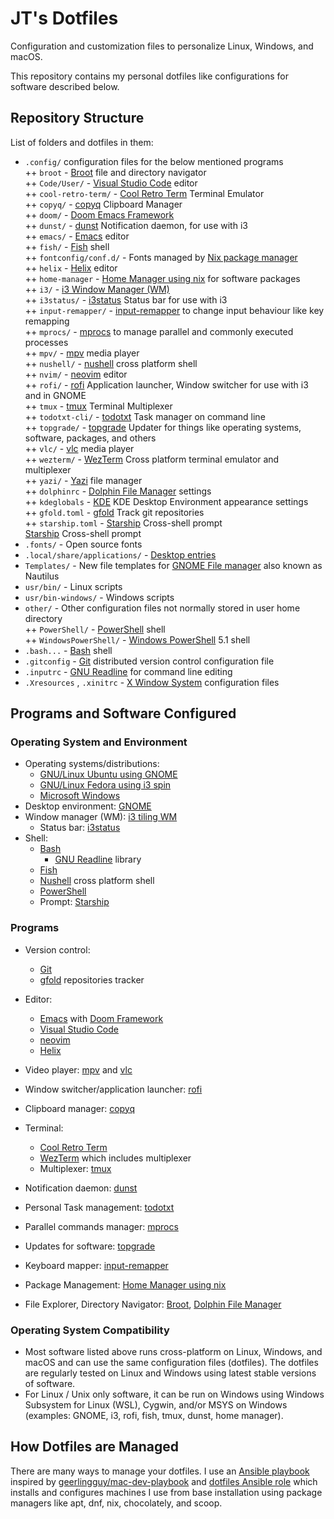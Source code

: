# JT's Dotfiles

Configuration and customization files to personalize Linux, Windows, and macOS.

This repository contains my personal dotfiles like configurations for software described below.

## Repository Structure

List of folders and dotfiles in them:

+ `.config/` configuration files for the below mentioned programs<br/>
++ `broot` - [Broot](https://dystroy.org/broot/) file and directory navigator<br/>
++ `Code/User/` - [Visual Studio Code](https://code.visualstudio.com/) editor<br/>
++ `cool-retro-term/` - [Cool Retro Term](https://github.com/Swordfish90/cool-retro-term) Terminal Emulator<br/>
++ `copyq/` - [copyq](https://hluk.github.io/CopyQ/) Clipboard Manager<br/>
++ `doom/` - [Doom Emacs Framework](https://github.com/doomemacs/doomemacs)<br/>
++ `dunst/` - [dunst](https://dunst-project.org/) Notification daemon, for use with i3<br/>
++ `emacs/` - [Emacs](https://www.gnu.org/software/emacs/) editor<br/>
++ `fish/` - [Fish](https://fishshell.com/) shell<br/>
++ `fontconfig/conf.d/` - Fonts managed by [Nix package manager](https://nixos.org/)<br/>
++ `helix` - [Helix](https://helix-editor.com/) editor<br/>
++ `home-manager` - [Home Manager using nix](https://github.com/nix-community/home-manager) for software packages<br/>
++ `i3/` - [i3 Window Manager (WM)](https://i3wm.org/)<br/>
++ `i3status/` - [i3status](https://i3wm.org/docs/i3status.html) Status bar for use with i3<br/>
++ `input-remapper/` - [input-remapper](https://github.com/sezanzeb/input-remapper) to change input behaviour like key remapping<br/>
++ `mprocs/` - [mprocs](https://github.com/pvolok/mprocs) to manage parallel and commonly executed processes<br/>
++ `mpv/` - [mpv](https://mpv.io/) media player<br/>
++ `nushell/` - [nushell](https://www.nushell.sh/) cross platform shell<br/>
++ `nvim/` - [neovim](https://neovim.io/) editor<br/>
++ `rofi/` - [rofi](https://github.com/davatorium/rofi) Application launcher, Window switcher for use with i3 and in GNOME<br/>
++ `tmux` - [tmux](https://github.com/tmux/tmux/wiki) Terminal Multiplexer<br/>
++ `todotxt-cli/` - [todotxt](https://github.com/todotxt/todo.txt-cli) Task manager on command line<br/>
++ `topgrade/` - [topgrade](https://github.com/topgrade-rs/topgrade) Updater for things like operating systems, software, packages, and others<br/>
++ `vlc/` - [vlc](https://www.videolan.org/vlc/) media player<br/>
++ `wezterm/` - [WezTerm](https://wezfurlong.org/wezterm/index.html) Cross platform terminal emulator and multiplexer<br/>
++ `yazi/` - [Yazi](https://yazi-rs.github.io/) file manager<br/>
++ `dolphinrc` - [Dolphin File Manager](https://apps.kde.org/dolphin/) settings<br/>
++ `kdeglobals` - [KDE](https://kde.org/) KDE Desktop Environment appearance settings<br/>
++ `gfold.toml` - [gfold](https://github.com/nickgerace/gfold) Track git repositories<br/>
++ `starship.toml` - [Starship](https://starship.rs/) Cross-shell prompt<br/>[Starship](https://starship.rs/) Cross-shell prompt<br/>
+ `.fonts/` - Open source fonts<br/>
+ `.local/share/applications/` - [Desktop entries](https://wiki.archlinux.org/title/desktop_entries)<br/>
+ `Templates/` - New file templates for [GNOME File manager](https://wiki.gnome.org/action/show/Apps/Files?action=show&redirect=Apps%2FNautilus) also known as Nautilus<br/>
+ `usr/bin/` - Linux scripts<br/>
+ `usr/bin-windows/` - Windows scripts<br/>
+ `other/` - Other configuration files not normally stored in user home directory<br/>
++ `PowerShell/` - [PowerShell](https://learn.microsoft.com/en-us/powershell/scripting/overview?view=powershell) shell<br/>
++ `WindowsPowerShell/` - [Windows PowerShell](https://learn.microsoft.com/en-us/powershell/scripting/windows-powershell/starting-windows-powershell) 5.1 shell<br/>
+ `.bash...` - [Bash](https://www.gnu.org/software/bash/) shell<br/>
+ `.gitconfig` - [Git](https://git-scm.com/) distributed version control configuration file<br/>
+ `.inputrc` - [GNU Readline](https://tiswww.cwru.edu/php/chet/readline/rltop.html) for command line editing<br/>
+ `.Xresources` , `.xinitrc` - [X Window System](https://www.x.org/wiki/) configuration files<br/>

## Programs and Software Configured

### Operating System and Environment

- Operating systems/distributions:
  - [GNU/Linux Ubuntu using GNOME](https://ubuntu.com/desktop)
  - [GNU/Linux Fedora using i3 spin](https://spins.fedoraproject.org/en/i3/)
  - [Microsoft Windows](https://www.microsoft.com/en-ca/windows)
- Desktop environment: [GNOME](https://www.gnome.org/)
- Window manager (WM): [i3 tiling WM](https://i3wm.org/)
  - Status bar: [i3status](https://i3wm.org/docs/i3status.html)
- Shell:
  - [Bash](https://www.gnu.org/software/bash/) 
    - [GNU Readline](https://tiswww.cwru.edu/php/chet/readline/rltop.html) library
  - [Fish](https://fishshell.com/)
  - [Nushell](https://www.nushell.sh/) cross platform shell
  - [PowerShell](https://learn.microsoft.com/en-us/powershell/scripting/overview?view=powershell)
  - Prompt: [Starship](https://starship.rs/)

### Programs

- Version control: 
  - [Git](https://git-scm.com/)
  - [gfold](https://github.com/nickgerace/gfold) repositories tracker
- Editor:
  - [Emacs](https://www.gnu.org/software/emacs/) with [Doom Framework](https://github.com/doomemacs/doomemacs)
  - [Visual Studio Code](https://code.visualstudio.com/)
  - [neovim](https://neovim.io/)
  - [Helix](https://helix-editor.com/)
- Video player: [mpv](https://mpv.io/) and [vlc](https://www.videolan.org/vlc/)

- Window switcher/application launcher: [rofi](https://github.com/davatorium/rofi)
- Clipboard manager: [copyq](https://hluk.github.io/CopyQ/)
- Terminal:
  - [Cool Retro Term](https://github.com/Swordfish90/cool-retro-term)
  - [WezTerm](https://wezfurlong.org/wezterm/index.html) which includes multiplexer 
  - Multiplexer: [tmux](https://github.com/tmux/tmux/wiki)
- Notification daemon: [dunst](https://dunst-project.org/)
- Personal Task management: [todotxt](https://github.com/todotxt/todo.txt-cli)
- Parallel commands manager: [mprocs](https://github.com/pvolok/mprocs)
- Updates for software: [topgrade](https://github.com/topgrade-rs/topgrade)
- Keyboard mapper: [input-remapper](https://github.com/sezanzeb/input-remapper)
- Package Management: [Home Manager using nix](https://github.com/nix-community/home-manager)
- File Explorer, Directory Navigator: [Broot](https://dystroy.org/broot/), [Dolphin File Manager](https://apps.kde.org/dolphin/)

### Operating System Compatibility

- Most software listed above runs cross-platform on Linux, Windows, and macOS and can use the same configuration files (dotfiles). The dotfiles are regularly tested on Linux and Windows using latest stable versions of software.
- For Linux / Unix only software, it can be run on Windows using Windows Subsystem for Linux (WSL), Cygwin, and/or MSYS on Windows (examples: GNOME, i3, rofi, fish, tmux, dunst, home manager).

## How Dotfiles are Managed

There are many ways to manage your dotfiles. I use an [Ansible playbook](https://github.com/justunsix/dotfiles-playbook) inspired by [geerlingguy/mac-dev-playbook](https://github.com/geerlingguy/mac-dev-playbook) and [dotfiles Ansible role](https://github.com/geerlingguy/ansible-role-dotfiles) which installs and configures machines I use from base installation using package managers like apt, dnf, nix, chocolately, and scoop.
